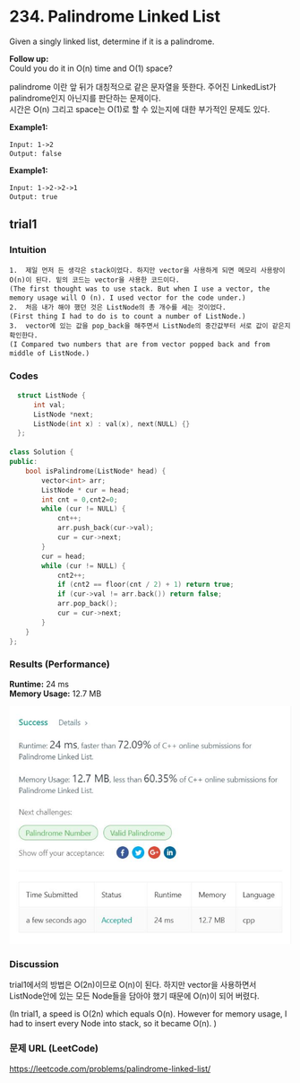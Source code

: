 # 234. Palindrome Linked List
Given a singly linked list, determine if it is a palindrome.  

**Follow up:**  
Could you do it in O(n) time and O(1) space?   

palindrome 이란 앞 뒤가 대칭적으로 같은 문자열을 뜻한다. 주어진 LinkedList가 palindrome인지 아닌지를 판단하는 문제이다.    
시간은 O(n) 그리고 space는 O(1)로 할 수 있는지에 대한 부가적인 문제도 있다.  

**Example1:**   
```
Input: 1->2  
Output: false  
```

**Example1:**   
```
Input: 1->2->2->1  
Output: true  
```

## trial1
### Intuition
```
1.  제일 먼저 든 생각은 stack이었다. 하지만 vector을 사용하게 되면 메모리 사용량이 O(n)이 된다. 밑의 코드는 vector을 사용한 코드이다. 
(The first thought was to use stack. But when I use a vector, the memory usage will O (n). I used vector for the code under.)
2.  처음 내가 해야 했던 것은 ListNode의 총 개수를 세는 것이었다.
(First thing I had to do is to count a number of ListNode.)
3.  vector에 있는 값을 pop_back을 해주면서 ListNode의 중간값부터 서로 값이 같은지 확인한다.
(I Compared two numbers that are from vector popped back and from middle of ListNode.) 
```
### Codes  
```cpp
  struct ListNode {
      int val;
	  ListNode *next;
	  ListNode(int x) : val(x), next(NULL) {}
  };
 
class Solution {
public:
	bool isPalindrome(ListNode* head) {
		vector<int> arr;
		ListNode * cur = head;
		int cnt = 0,cnt2=0;
		while (cur != NULL) {
			cnt++;
			arr.push_back(cur->val);
			cur = cur->next;
		}
		cur = head;
		while (cur != NULL) {
			cnt2++;
			if (cnt2 == floor(cnt / 2) + 1) return true;
			if (cur->val != arr.back()) return false;
			arr.pop_back();
			cur = cur->next;
		}
	}
};
```

### Results (Performance)  
**Runtime:** 24 ms   
**Memory Usage:** 12.7 MB   

<p align="center"> 
<img src="./capture.JPG">
</p>  

### Discussion
trial1에서의 방법은 O(2n)이므로 O(n)이 된다. 하지만 vector을 사용하면서 ListNode안에 있는 모든 Node들을 담아야 했기 때문에 O(n)이 되어 버렸다.   

(In trial1, a speed is O(2n) which equals O(n). However for memory usage, I had to insert every Node into stack, so it became O(n). )  

### 문제 URL (LeetCode)  
https://leetcode.com/problems/palindrome-linked-list/
